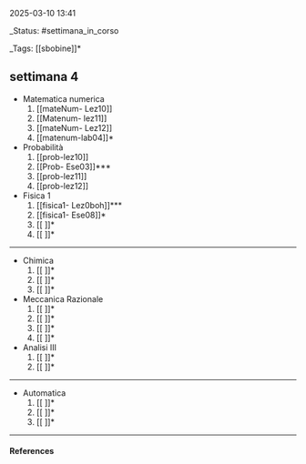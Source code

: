 2025-03-10 13:41

_Status: #settimana_in_corso

_Tags: [[sbobine]]*

##  settimana 4


- Matematica numerica
	1. [[mateNum- Lez10]]
	2. [[Matenum- lez11]]
	3. [[mateNum- Lez12]]
	4. [[matenum-lab04]]*
- Probabilità
	1. [[prob-lez10]]
	2. [[Prob- Ese03]]***
	3. [[prob-lez11]]
	4. [[prob-lez12]]
- Fisica 1 
	1. [[fisica1- Lez0boh]]***
	2. [[fisica1- Ese08]]*
	3. [[ ]]*
	4. [[ ]]*
	
___
- Chimica
	1. [[ ]]*
	2. [[ ]]*
	3. [[ ]]*
- Meccanica Razionale 
	1. [[ ]]*
	2. [[ ]]*
	3. [[ ]]*
	4. [[ ]]*
- Analisi III
	1. [[ ]]*
	2. [[ ]]*
___
- Automatica
	1. [[ ]]*
	2. [[ ]]*
	3. [[ ]]*
___
#### References